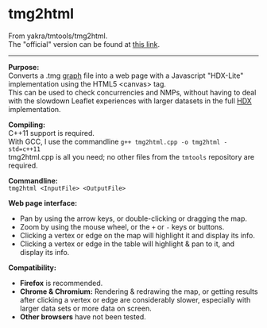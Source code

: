 # tmg2html
From yakra/tmtools/tmg2html.<br>
The "official" version can be found at [this link](https://github.com/yakra/tmtools/tree/master/tmg2html).
<hr>

**Purpose:**<br>
Converts a .tmg [graph](http://travelmapping.net/graphs/) file into a web page with a Javascript "HDX-Lite" implementation using the HTML5 \<canvas\> tag.<br>
This can be used to check concurrencies and NMPs, without having to deal with the slowdown Leaflet experiences with larger datasets in the full [HDX](http://courses.teresco.org/metal/hdx/) implementation.

**Compiling:**<br>
C++11 support is required.<br>
With GCC, I use the commandline `g++ tmg2html.cpp -o tmg2html -std=c++11`<br>
tmg2html.cpp is all you need; no other files from the `tmtools` repository are required.

**Commandline:**<br>
`tmg2html <InputFile> <OutputFile>`

**Web page interface:**
* Pan by using the arrow keys, or double-clicking or dragging the map.
* Zoom by using the mouse wheel, or the `+` or `-` keys or buttons.
* Clicking a vertex or edge on the map will highlight it and display its info.
* Clicking a vertex or edge in the table will highlight & pan to it, and display its info.

**Compatibility:**<br>
* **Firefox** is recommended.
* **Chrome & Chromium:** Rendering & redrawing the map, or getting results after clicking a vertex or edge are considerably slower, especially with larger data sets or more data on screen.
* **Other browsers** have not been tested.
